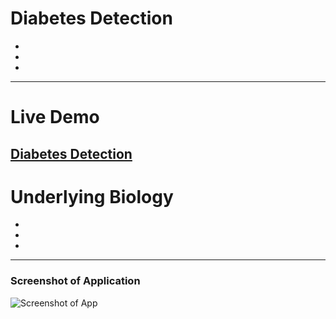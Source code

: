 # Diabetes Detection
-
-
-
---
# Live Demo
[Diabetes Detection](https://reliance-fyp.github.io/Diabetes-Detection/)
---

# Underlying Biology
-
-
-
---
### Screenshot of Application
![Screenshot of App](https://raw.githubusercontent.com/Reliance-FYP/Diabetes-Detection/main/Diabetes%20Detection%20App.png)
